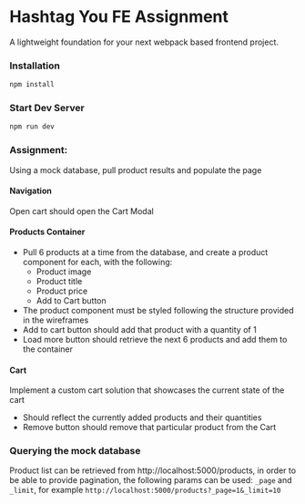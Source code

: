 # Hashtag You FE Assignment

A lightweight foundation for your next webpack based frontend project.

### Installation

```sh
npm install
```

### Start Dev Server

```sh
npm run dev
```

### Assignment:

Using a mock database, pull product results and populate the page

#### Navigation

Open cart should open the Cart Modal

#### Products Container
  - Pull 6 products at a time from the database, and create a product component for each, with the following:
    - Product image
    - Product title
    - Product price
    - Add to Cart button
  - The product component must be styled following the structure provided in the wireframes
  - Add to cart button should add that product with a quantity of 1
  - Load more button should retrieve the next 6 products and add them to the container
  
#### Cart

Implement a custom cart solution that showcases the current state of the cart
  - Should reflect the currently added products and their quantities
  - Remove button should remove that particular product from the Cart

### Querying the mock database
  Product list can be retrieved from http://localhost:5000/products, in order to be able to provide pagination, the following params can be used: `_page` and `_limit`, for example `http://localhost:5000/products?_page=1&_limit=10`
